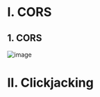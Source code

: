 # I. CORS
## 1. CORS
![image](https://user-images.githubusercontent.com/97771705/216949521-d9473806-afb2-4ecc-9d04-e587c08ffe9d.png)

# II. Clickjacking
